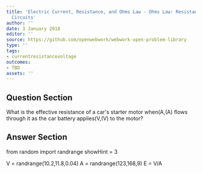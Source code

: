 ```yaml
---
title: 'Electric Current, Resistance, and Ohms Law - Ohms Law: Resistance and Simple
  Circuits'
author: ''
date: 3 January 2018
editor: ''
source: https://github.com/openwebwork/webwork-open-problem-library
type: ''
tags:
- currentresistancevoltage
outcomes:
- TBD
assets: ''
---
```


## Question Section 

What is the effective resistance of a car's starter motor when(A,(A) flows through it as the car battery applies(V,(V) to the motor?



## Answer Section

from random import randrange
showHint = 3


V = randrange(10.2,11.8,0.04)
A = randrange(123,168,9)
E = V/A